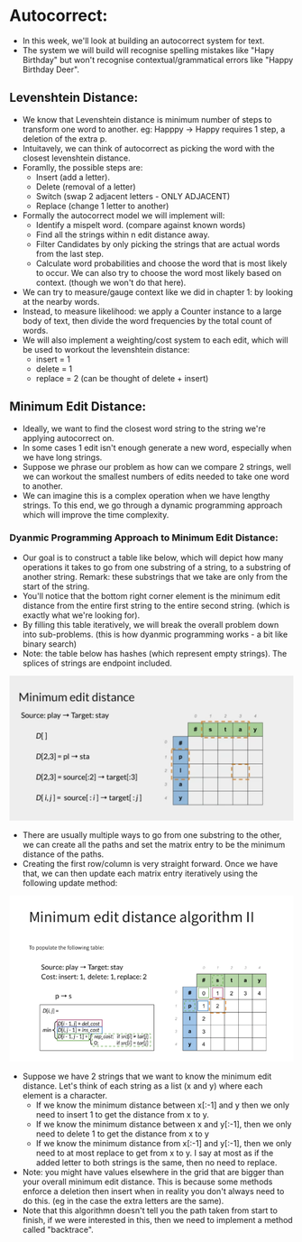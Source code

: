 # Autocorrect: 

- In this week, we'll look at building an autocorrect system for text. 
- The system we will build will recognise spelling mistakes like "Hapy Birthday" but won't recognise contextual/grammatical errors like "Happy Birthday Deer". 


## Levenshtein Distance: 
- We know that Levenshtein distance is minimum number of steps to transform one word to another. eg: Happpy -> Happy requires 1 step, a deletion of the extra p.
- Intuitavely, we can think of autocorrect as picking the word with the closest levenshtein distance.
- Foramlly, the possible steps are: 
    - Insert (add a letter).
    - Delete (removal of a letter)
    - Switch (swap 2 adjacent letters - ONLY ADJACENT)
    - Replace (change 1 letter to another)
- Formally the autocorrect model we will implement will:
    - Identify a mispelt word. (compare against known words)
    - Find all the strings within n edit distance away. 
    - Filter Candidates by only picking the strings that are actual words from the last step.
    - Calculate word probabilities and choose the word that is most likely to occur. We can also try to choose the word most likely based on context. (though we won't do that here). 
- We can try to measure/gauge context like we did in chapter 1: by looking at the nearby words. 
- Instead, to measure likelihood: we apply a Counter instance to a large body of text, then divide the word frequencies by the total count of words. 
- We will also implement a weighting/cost system to each edit, which will be used to workout the levenshtein distance:
    - insert = 1
    - delete = 1
    - replace = 2 (can be thought of delete + insert)

## Minimum Edit Distance:
- Ideally, we want to find the closest word string to the string we're applying autocorrect on. 
- In some cases 1 edit isn't enough generate a new word, especially when we have long strings. 
- Suppose we phrase our problem as how can we compare 2 strings, well we can workout the smallest numbers of edits needed to take one word to another. 
- We can imagine this is a complex operation when we have lengthy strings. To this end, we go through a dynamic programming approach which will improve the time complexity. 

### Dyanmic Programming Approach to Minimum Edit Distance:
- Our goal is to construct a table like below, which will depict how many operations it takes to go from one substring of a string, to a substring of another string. Remark: these substrings that we take are only from the start of the string. 
- You'll notice that the bottom right corner element is the minimum edit distance from the entire first string to the entire second string. (which is exactly what we're looking for).
- By filling this table iteratively, we will break the overall problem down into sub-problems. (this is how dyanmic programming works - a bit like binary search)
- Note: the table below has hashes (which represent empty strings). The splices of strings are endpoint included. 

<img src="./graphics/dynamic_programming_med.png" width="700"/>

- There are usually multiple ways to go from one substring to the other, we can create all the paths and set the matrix entry to be the minimum distance of the paths.
- Creating the first row/column is very straight forward. Once we have that, we can then update each matrix entry iteratively using the following update method: 


<img src="./graphics/med_algo.png" width="700"/>


- Suppose we have 2 strings that we want to know the minimum edit distance. Let's think of each string as a list (x and y) where each element is a character. 
    - If we know the minimum distance between x[:-1] and y then we only need to insert 1 to get the distance from x to y.
    - If we know the minimum distance between x and y[:-1], then we only need to delete 1 to get the distance from x to y
    - If we know the minimum distance from x[:-1] and y[:-1], then we only need to at most replace to get from x to y. I say at most as if the added letter to both strings is the same, then no need to replace. 
- Note: you might have values elsewhere in the grid that are bigger than your overall minimum edit distance. This is because some methods enforce a deletion then insert when in reality you don't always need to do this. (eg in the case the extra letters are the same).
- Note that this algorithmn doesn't tell you the path taken from start to finish, if we were interested in this, then we need to implement a method called "backtrace". 

